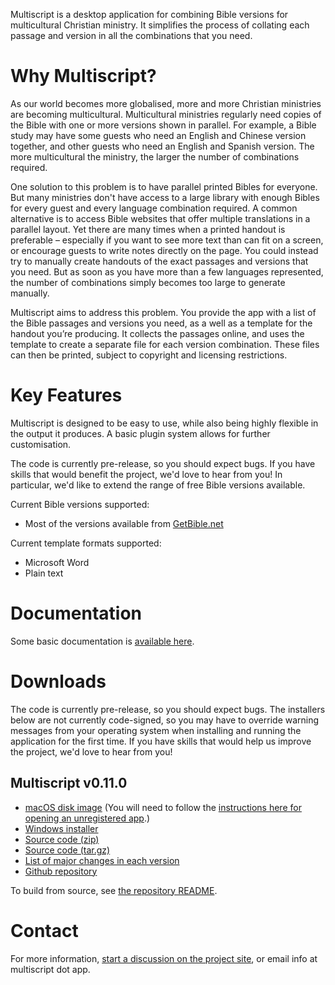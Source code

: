 Multiscript is a desktop application for combining Bible versions for multicultural Christian ministry. It simplifies
the process of collating each passage and version in all the combinations that you need.

# Why Multiscript?
As our world becomes more globalised, more and more Christian ministries are becoming multicultural. Multicultural
ministries regularly need copies of the Bible with one or more versions shown in parallel. For example, a Bible
study may have some guests who need an English and Chinese version together, and other guests who need an English and
Spanish version. The more multicultural the ministry, the larger the number of combinations required. 

One solution to this problem is to have parallel printed Bibles for everyone. But many ministries don't have access to
a large library with enough Bibles for every guest and every language combination required. A common alternative
is to access Bible websites that offer multiple translations in a parallel layout. Yet there are many
times when a printed handout is preferable – especially if you want to see more text than can fit on a screen, or
encourage guests to write notes directly on the page. You could instead try to manually create handouts of the exact
passages and versions that you need. But as soon as you have more than a few languages represented, the number of
combinations simply becomes too large to generate manually.

Multiscript aims to address this problem. You provide the app with a list of the Bible passages and versions you need,
as a well as a template for the handout you’re producing. It collects the passages online, and uses the template to
create a separate file for each version combination. These files can then be printed, subject to copyright and
licensing restrictions.

# Key Features
Multiscript is designed to be easy to use, while also being highly flexible in the output it produces. A basic plugin
system allows for further customisation.

The code is currently pre-release, so you should expect bugs. If you have skills that would benefit the project,
we'd love to hear from you! In particular, we'd like to extend the range of free Bible versions available.

Current Bible versions supported:
  - Most of the versions available from [GetBible.net](https://getbible.net/)

Current template formats supported:
  - Microsoft Word
  - Plain text

# Documentation
Some basic documentation is [available here](docs/).

# Downloads
The code is currently pre-release, so you should expect bugs. The installers below are not currently code-signed, so
you may have to override warning messages from your operating system when installing and running the application for
the first time. If you have skills that would help us improve the project, we'd love to hear from you!

## Multiscript v0.11.0
  - [macOS disk image](https://github.com/multiscript/multiscript/releases/download/v0.11.0/Multiscript.dmg) (You will need to follow the [instructions here for opening an unregistered app](https://support.apple.com/en-gb/guide/mac-help/mh40616/12.0/mac/12.0).)
  - [Windows installer](https://github.com/multiscript/multiscript/releases/download/v0.11.0/multiscript_installer.exe)
  - [Source code (zip)](https://github.com/multiscript/multiscript/archive/refs/tags/v0.11.0.zip)
  - [Source code (tar.gz)](https://github.com/multiscript/multiscript/archive/refs/tags/v0.11.0.tar.gz)
  - [List of major changes in each version](https://github.com/multiscript/multiscript/blob/main/CHANGES.md)
  - [Github repository](https://github.com/multiscript/multiscript/)

To build from source, see [the repository README](https://github.com/multiscript/multiscript#build-instructions).

# Contact
For more information, [start a discussion on the project site](https://github.com/multiscript/multiscript/discussions), or email info at multiscript dot app.
